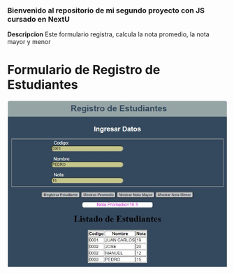 ### Bienvenido al repositorio de mi segundo proyecto con JS cursado en NextU

**Descripcion**
Este formulario registra, calcula la nota promedio, la nota mayor y menor

# Formulario de Registro de Estudiantes

![](https://github.com/Juancarlosyepez/2_JavaScript_DOM-BOM_JuanCarlos_Yepez/blob/master/img.jpg)
